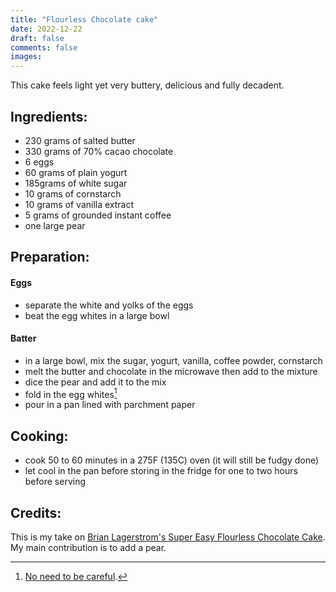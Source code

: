 ```yaml
---
title: "Flourless Chocolate cake"
date: 2022-12-22
draft: false
comments: false
images:
---
```


This cake feels light yet very buttery, delicious and fully decadent.

## Ingredients:

* 230 grams of salted butter
* 330 grams of 70% cacao chocolate
* 6 eggs
* 60 grams of plain yogurt 
* 185grams of white sugar
* 10 grams of cornstarch
* 10 grams of vanilla extract
* 5 grams of grounded instant coffee
* one large pear

## Preparation:

#### Eggs

* separate the white and yolks of the eggs
* beat the egg whites in a large bowl

#### Batter

* in a large bowl, mix the sugar, yogurt, vanilla, coffee powder, cornstarch
* melt the butter and chocolate in the microwave then add to the mixture
* dice the pear and add it to the mix
* fold in the egg whites[^whites]
* pour in a pan lined with parchment paper

[^whites]: [No need to be careful](https://youtu.be/HsMzE2MwN8o).

## Cooking:

* cook 50 to 60 minutes in a 275F (135C) oven (it will still be fudgy done)
* let cool in the pan before storing in the fridge for one to two hours before serving

## Credits:

This is my take on [Brian Lagerstrom's Super Easy Flourless Chocolate Cake](https://www.youtube.com/watch?v=5bp2XJn5AQs).
My main contribution is to add a pear.
